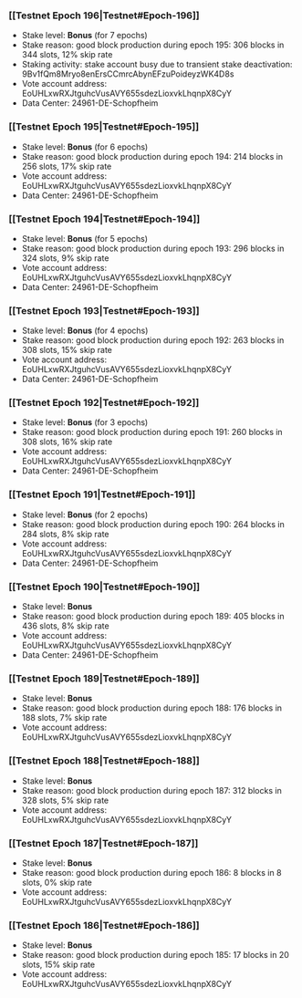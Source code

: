 ### [[Testnet Epoch 196|Testnet#Epoch-196]]
* Stake level: **Bonus** (for 7 epochs)
* Stake reason: good block production during epoch 195: 306 blocks in 344 slots, 12% skip rate
* Staking activity: stake account busy due to transient stake deactivation: 9Bv1fQm8Mryo8enErsCCmrcAbynEFzuPoideyzWK4D8s
* Vote account address: EoUHLxwRXJtguhcVusAVY655sdezLioxvkLhqnpX8CyY
* Data Center: 24961-DE-Schopfheim
### [[Testnet Epoch 195|Testnet#Epoch-195]]
* Stake level: **Bonus** (for 6 epochs)
* Stake reason: good block production during epoch 194: 214 blocks in 256 slots, 17% skip rate
* Vote account address: EoUHLxwRXJtguhcVusAVY655sdezLioxvkLhqnpX8CyY
* Data Center: 24961-DE-Schopfheim
### [[Testnet Epoch 194|Testnet#Epoch-194]]
* Stake level: **Bonus** (for 5 epochs)
* Stake reason: good block production during epoch 193: 296 blocks in 324 slots, 9% skip rate
* Vote account address: EoUHLxwRXJtguhcVusAVY655sdezLioxvkLhqnpX8CyY
* Data Center: 24961-DE-Schopfheim
### [[Testnet Epoch 193|Testnet#Epoch-193]]
* Stake level: **Bonus** (for 4 epochs)
* Stake reason: good block production during epoch 192: 263 blocks in 308 slots, 15% skip rate
* Vote account address: EoUHLxwRXJtguhcVusAVY655sdezLioxvkLhqnpX8CyY
* Data Center: 24961-DE-Schopfheim
### [[Testnet Epoch 192|Testnet#Epoch-192]]
* Stake level: **Bonus** (for 3 epochs)
* Stake reason: good block production during epoch 191: 260 blocks in 308 slots, 16% skip rate
* Vote account address: EoUHLxwRXJtguhcVusAVY655sdezLioxvkLhqnpX8CyY
* Data Center: 24961-DE-Schopfheim
### [[Testnet Epoch 191|Testnet#Epoch-191]]
* Stake level: **Bonus** (for 2 epochs)
* Stake reason: good block production during epoch 190: 264 blocks in 284 slots, 8% skip rate
* Vote account address: EoUHLxwRXJtguhcVusAVY655sdezLioxvkLhqnpX8CyY
* Data Center: 24961-DE-Schopfheim
### [[Testnet Epoch 190|Testnet#Epoch-190]]
* Stake level: **Bonus**
* Stake reason: good block production during epoch 189: 405 blocks in 436 slots, 8% skip rate
* Vote account address: EoUHLxwRXJtguhcVusAVY655sdezLioxvkLhqnpX8CyY
* Data Center: 24961-DE-Schopfheim
### [[Testnet Epoch 189|Testnet#Epoch-189]]
* Stake level: **Bonus**
* Stake reason: good block production during epoch 188: 176 blocks in 188 slots, 7% skip rate
* Vote account address: EoUHLxwRXJtguhcVusAVY655sdezLioxvkLhqnpX8CyY
### [[Testnet Epoch 188|Testnet#Epoch-188]]
* Stake level: **Bonus**
* Stake reason: good block production during epoch 187: 312 blocks in 328 slots, 5% skip rate
* Vote account address: EoUHLxwRXJtguhcVusAVY655sdezLioxvkLhqnpX8CyY
### [[Testnet Epoch 187|Testnet#Epoch-187]]
* Stake level: **Bonus**
* Stake reason: good block production during epoch 186: 8 blocks in 8 slots, 0% skip rate
* Vote account address: EoUHLxwRXJtguhcVusAVY655sdezLioxvkLhqnpX8CyY
### [[Testnet Epoch 186|Testnet#Epoch-186]]
* Stake level: **Bonus**
* Stake reason: good block production during epoch 185: 17 blocks in 20 slots, 15% skip rate
* Vote account address: EoUHLxwRXJtguhcVusAVY655sdezLioxvkLhqnpX8CyY